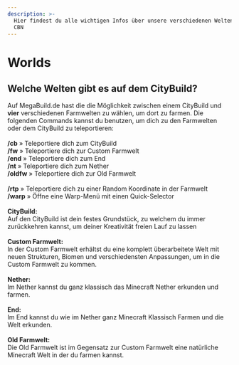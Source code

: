 ```yaml
---
description: >-
  Hier findest du alle wichtigen Infos über unsere verschiedenen Welten auf dem
  CBN
---
```


# Worlds

## Welche Welten gibt es auf dem CityBuild?

Auf MegaBuild.de hast die die Möglichkeit zwischen einem CityBuild und **vier** verschiedenen Farmwelten zu wählen, um dort zu farmen. Die folgenden Commands kannst du benutzen, um dich zu den Farmwelten oder dem CityBuild zu teleportieren:\
\
**/cb** » Teleportiere dich zum CityBuild\
**/fw** » Teleportiere dich zur Custom Farmwelt\
**/end** » Teleportiere dich zum End\
**/nt** » Teleportiere dich zum Nether\
**/oldfw** » Teleportiere dich zur Old Farmwelt\
\
**/rtp** » Teleportiere dich zu einer Random Koordinate in der Farmwelt\
**/warp** » Öffne eine Warp-Menü mit einen Quick-Selector\
\
**CityBuild:**\
Auf den CityBuild ist dein festes Grundstück, zu welchem du immer zurückkehren kannst, um deiner Kreativität freien Lauf zu lassen\
\
**Custom Farmwelt:**\
In der Custom Farmwelt erhältst du eine komplett überarbeitete Welt mit neuen Strukturen, Biomen und verschiedensten Anpassungen, um in die Custom Farmwelt zu kommen.\
\
**Nether:**\
Im Nether kannst du ganz klassisch das Minecraft Nether erkunden und farmen.\
\
**End:**\
Im End kannst du wie im Nether ganz Minecraft Klassisch Farmen und die Welt erkunden.\
\
**Old Farmwelt:**\
Die Old Farmwelt ist im Gegensatz zur Custom Farmwelt eine natürliche Minecraft Welt in der du farmen kannst.

